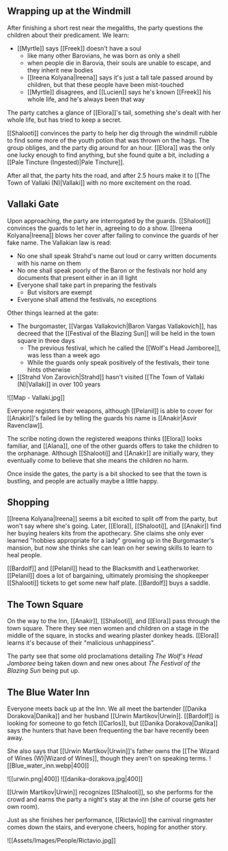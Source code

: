 ## Wrapping up at the Windmill
After finishing a short rest near the megaliths, the party questions the children about their predicament. We learn:
- [[Myrtle]] says [[Freek]] doesn't have a soul
	- like many other Barovians, he was born as only a shell
	- when people die in Barovia, their souls are unable to escape, and they inherit new bodies
	- [[Ireena Kolyana|Ireena]] says it's just a tall tale passed around by children, but that these people have been mist-touched
	- [[Myrtle]] disagrees, and [[Lucien]] says he's known [[Freek]] his whole life, and he's always been that way

The party catches a glance of [[Elora]]'s tail, something she's dealt with her whole life, but has tried to keep a secret.

[[Shalooti]] convinces the party to help her dig through the windmill rubble to find some more of the youth potion that was thrown on the hags. The group obliges, and the party dig around for an hour. [[Elora]] was the only one lucky enough to find anything, but she found quite a bit, including a [[Pale Tincture (Ingested)|Pale Tincture]].

After all that, the party hits the road, and after 2.5 hours make it to [[The Town of Vallaki (N)|Vallaki]] with no more excitement on the road.

## Vallaki Gate
Upon approaching, the party are interrogated by the guards. [[Shalooti]] convinces the guards to let her in, agreeing to do a show. [[Ireena Kolyana|Ireena]] blows her cover after failing to convince the guards of her fake name. The Vallakian law is read:
- No one shall speak Strahd's name out loud or carry written documents with his name on them
- No one shall speak poorly of the Baron or the festivals nor hold any documents that present either in an ill light
- Everyone shall take part in preparing the festivals
	- But visitors are exempt
- Everyone shall attend the festivals, no exceptions

Other things learned at the gate:
- The burgomaster, [[Vargas Vallakovich|Baron Vargas Vallakovich]], has decreed that the [[Festival of the Blazing Sun]] will be held in the town square in three days
	- The previous festival, which he called the [[Wolf's Head Jamboree]], was less than a week ago
	- While the guards only speak positively of the festivals, their tone hints otherwise
- [[Strahd Von Zarovich|Strahd]] hasn't visited [[The Town of Vallaki (N)|Vallaki]] in over 100 years

![[Map - Vallaki.jpg]]

Everyone registers their weapons, although [[Pelanil]] is able to cover for [[Anakir]]'s failed lie by telling the guards his name is [[Anakir|Asvir Ravenclaw]].

The scribe noting down the registered weapons thinks [[Elora]] looks familiar, and [[Alana]], one of the other guards offers to take the children to the orphanage. Although [[Shalooti]] and [[Anakir]] are initially wary, they eventually come to believe that she means the children no harm.

Once inside the gates, the party is a bit shocked to see that the town is bustling, and people are actually maybe a little happy.

## Shopping
[[Ireena Kolyana|Ireena]] seems a bit excited to split off from the party, but won't say where she's going. Later, [[Elora]], [[Shalooti]], and [[Anakir]] find her buying healers kits from the apothecary. She claims she only ever learned "hobbies appropriate for a lady" growing up in the Burgomaster's mansion, but now she thinks she can lean on her sewing skills to learn to heal people.

[[Bardolf]] and [[Pelanil]] head to the Blacksmith and Leatherworker. [[Pelanil]] does a lot of bargaining, ultimately promising the shopkeeper [[Shalooti]] tickets to get some new half plate. [[Bardolf]] buys a saddle.

## The Town Square
On the way to the Inn, [[Anakir]], [[Shalooti]], and [[Elora]] pass through the town square. There they see men women and children on a stage in the middle of the square, in stocks and wearing plaster donkey heads. [[Elora]] learns it's because of their "malicious unhappiness".

The party see that some old proclamations detailing _The Wolf's Head Jamboree_ being taken down and new ones about _The Festival of the Blazing Sun_ being put up.

## The Blue Water Inn
Everyone meets back up at the Inn. We all meet the bartender [[Danika Dorakova|Danika]] and her husband [[Urwin Martikov|Urwin]]. [[Bardolf]] is looking for someone to go fetch [[Carlos]], but [[Danika Dorakova|Danika]] says the hunters that have been frequenting the bar have recently been away.

She also says that [[Urwin Martikov|Urwin]]'s father owns the [[The Wizard of Wines (W)|Wizard of Wines]], though they aren't on speaking terms.
![[Blue_water_inn.webp|400]]

![[urwin.png|400]]
![[danika-dorakova.jpg|400]]

[[Urwin Martikov|Urwin]] recognizes [[Shalooti]], so she performs for the crowd and earns the party a night's stay at the inn (she of course gets her own room).

Just as she finishes her performance, [[Rictavio]] the carnival ringmaster comes down the stairs, and everyone cheers, hoping for another story.

![[Assets/Images/People/Rictavio.jpg]]